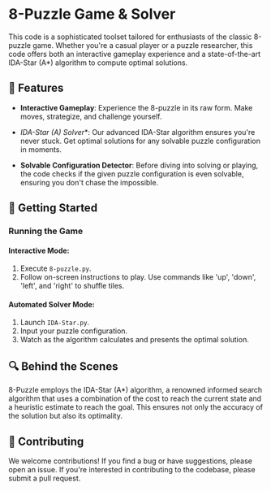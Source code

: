 # 8-Puzzle Game & Solver

This code is a sophisticated toolset tailored for enthusiasts of the classic 8-puzzle game. Whether you're a casual player or a puzzle researcher, this code offers both an interactive gameplay experience and a state-of-the-art IDA-Star (A*) algorithm to compute optimal solutions.

## 🌟 Features

- **Interactive Gameplay**: Experience the 8-puzzle in its raw form. Make moves, strategize, and challenge yourself.

- **IDA-Star (A*) Solver**: Our advanced IDA-Star algorithm ensures you're never stuck. Get optimal solutions for any solvable puzzle configuration in moments.

- **Solvable Configuration Detector**: Before diving into solving or playing, the code checks if the given puzzle configuration is even solvable, ensuring you don't chase the impossible.

## 🚀 Getting Started

### Running the Game

#### Interactive Mode:
1. Execute `8-puzzle.py`.
2. Follow on-screen instructions to play. Use commands like 'up', 'down', 'left', and 'right' to shuffle tiles.

#### Automated Solver Mode:
1. Launch `IDA-Star.py`.
2. Input your puzzle configuration.
3. Watch as the algorithm calculates and presents the optimal solution.

## 🔍 Behind the Scenes

8-Puzzle employs the IDA-Star (A*) algorithm, a renowned informed search algorithm that uses a combination of the cost to reach the current state and a heuristic estimate to reach the goal. This ensures not only the accuracy of the solution but also its optimality.

## 🤝 Contributing

We welcome contributions! If you find a bug or have suggestions, please open an issue. If you're interested in contributing to the codebase, please submit a pull request.
